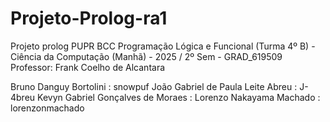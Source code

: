 # Projeto-Prolog-ra1
Projeto prolog
PUPR BCC Programação Lógica e Funcional (Turma 4º B) - Ciência da Computação (Manhã) - 2025 / 2º Sem - GRAD_619509 
Professor: Frank Coelho de Alcantara

Bruno Danguy Bortolini : snowpuf
João Gabriel de Paula Leite Abreu : J-4breu
Kevyn Gabriel Gonçalves de Moraes :
Lorenzo Nakayama Machado : lorenzonmachado
